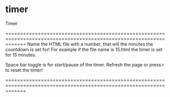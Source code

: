 timer
=====

Timer

===================================================================================================================
Name the HTML file with a number, that will the minutes the countdown is set for! 
For example if the file name is 15.html the timer is set for 15 minutes. 

Space bar toggle is for start/pause of the timer. Refresh the page or press r to reset the timer! 

===================================================================================================================


